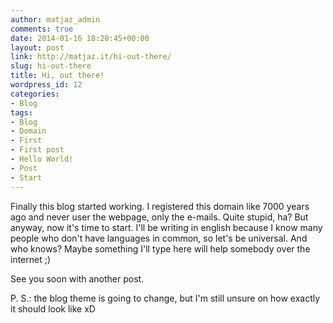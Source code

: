 ```yaml
---
author: matjaz_admin
comments: true
date: 2014-01-16 18:20:45+00:00
layout: post
link: http://matjaz.it/hi-out-there/
slug: hi-out-there
title: Hi, out there!
wordpress_id: 12
categories:
- Blog
tags:
- Blog
- Domain
- First
- First post
- Hello World!
- Post
- Start
---
```


Finally this blog started working. I registered this domain like 7000 years ago and never user the webpage, only the e-mails. Quite stupid, ha? But anyway, now it's time to start. I'll be writing in english because I know many people who don't have languages in common, so let's be universal. And who knows? Maybe something I'll type here will help somebody over the internet ;)

See you soon with another post.

P. S.: the blog theme is going to change, but I'm still unsure on how exactly it should look like xD
